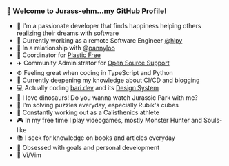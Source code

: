 ### 🦕 Welcome to Jurass-ehm...my GitHub Profile!

- 💙 I'm a passionate developer that finds happiness helping others realizing their dreams with software
- 💼 Currently working as a remote Software Engineer [@hlpy](https://www.linkedin.com/company/hlpy/mycompany/)
- 💏 In a relationship with [@pannyloo](https://instagram.com/pannyloo)
- 🐢 Coordinator for [Plastic Free](https://www.plasticfreeonlus.it/) 
- ✈️ Community Administrator for [Open Source Support](https://t.me/ptkdev_support_italian)
- ⚙ Feeling great when coding in TypeScript and Python
- 📕 Currently deepening my knowledge about CI/CD and blogging 
- 💻 Actually coding [bari.dev](https://github.com/bari-dev/bari.dev) and its [Design System](https://github.com/bari-dev/bari-dev-components)
- 🦖 I love dinosaurs! Do you wanna watch Jurassic Park with me?
- 🧩 I'm solving puzzles everyday, especially Rubik's cubes
- 💪️ Constantly working out as a Calisthenics athlete
- 🎮 In my free time I play videogames, mostly Monster Hunter and Souls-like
- 📚 I seek for knowledge on books and articles everyday
- 🎯 Obsessed with goals and personal development
- 🌈️ Vi/Vim

